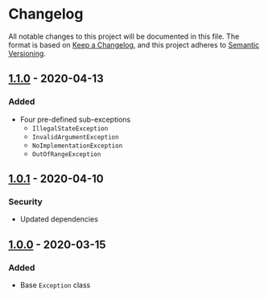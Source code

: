 <!-- markdownlint-disable MD024 -->

# Changelog #

All notable changes to this project will be documented in this file.
The format is based on [Keep a Changelog](https://keepachangelog.com/en/1.0.0/),
and this project adheres to [Semantic Versioning](https://semver.org/spec/v2.0.0.html).

## [1.1.0] - 2020-04-13 ##

[1.1.0]: https://github.com/mfederczuk/custom-js-exception/compare/v1.0.1...v1.1.0

### Added ###

* Four pre-defined sub-exceptions
  * `IllegalStateException`
  * `InvalidArgumentException`
  * `NoImplementationException`
  * `OutOfRangeException`

## [1.0.1] - 2020-04-10 ##

[1.0.1]: https://github.com/mfederczuk/custom-js-exception/compare/v1.0.0...v1.0.1

### Security ###

* Updated dependencies

## [1.0.0] - 2020-03-15 ##

[1.0.0]: https://github.com/mfederczuk/custom-js-exception/releases/tags/v1.0.0

### Added ###

* Base `Exception` class
